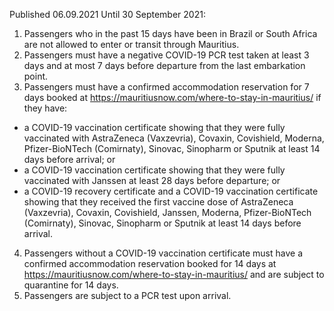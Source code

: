 Published 06.09.2021
Until 30 September 2021:
1. Passengers who in the past 15 days have been in Brazil or South Africa are not allowed to enter or transit through Mauritius.
2. Passengers must have a negative COVID-19 PCR test taken at least 3 days and at most 7 days before departure from the last embarkation point.
3. Passengers must have a confirmed accommodation reservation for 7 days booked at <a href="https://mauritiusnow.com/where-to-stay-in-mauritius/">https://mauritiusnow.com/where-to-stay-in-mauritius/</a> if they have:
- a COVID-19 vaccination certificate showing that they were fully vaccinated with AstraZeneca (Vaxzevria), Covaxin, Covishield, Moderna, Pfizer-BioNTech (Comirnaty), Sinovac, Sinopharm or Sputnik at least 14 days before arrival; or
- a COVID-19 vaccination certificate showing that they were fully vaccinated with Janssen at least 28 days before departure; or
- a COVID-19 recovery certificate and a COVID-19 vaccination certificate showing that they received the first vaccine dose of AstraZeneca (Vaxzevria), Covaxin, Covishield, Janssen, Moderna, Pfizer-BioNTech (Comirnaty), Sinovac, Sinopharm or Sputnik at least 14 days before arrival.
4. Passengers without a COVID-19 vaccination certificate must have a confirmed accommodation reservation booked for 14 days at <a href="https://mauritiusnow.com/where-to-stay-in-mauritius/">https://mauritiusnow.com/where-to-stay-in-mauritius/</a> and are subject to quarantine for 14 days.
5. Passengers are subject to a PCR test upon arrival.

